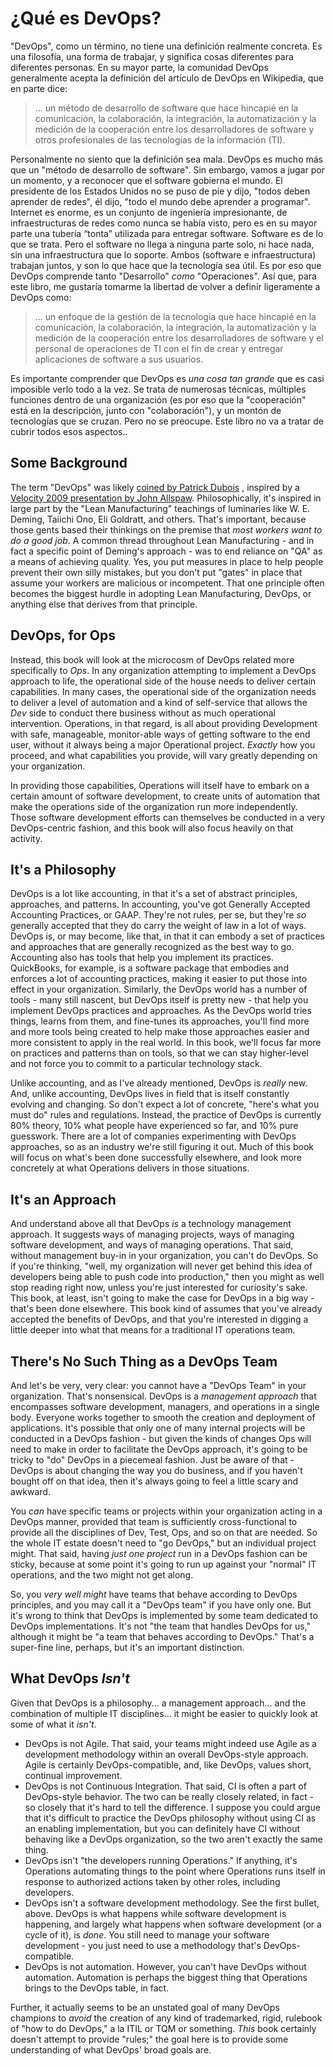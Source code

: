 # ¿Qué es DevOps?
"DevOps", como un término, no tiene una definición realmente concreta. Es una filosofía, una forma de trabajar, y significa cosas diferentes para diferentes personas. En su mayor parte, la comunidad DevOps generalmente acepta la definición del artículo de DevOps en Wikipedia, que en parte dice:

> ... un método de desarrollo de software que hace hincapié en la comunicación, la colaboración, la integración, la automatización y la medición de la cooperación entre los desarrolladores de software y otros profesionales de las tecnologías de la información (TI).

Personalmente no siento que la definición sea mala. DevOps es mucho más que un "método de desarrollo de software". Sin embargo, vamos a jugar por un momento, y a reconocer que el software gobierna el mundo. El presidente de los Estados Unidos no se puso de pie y dijo, "todos deben aprender de redes", él dijo, "todo el mundo debe aprender a programar". Internet es enorme, es un conjunto de ingeniería impresionante, de infraestructuras de redes como nunca se había visto, pero es en su mayor parte una tubería “tonta” utilizada para entregar software. Software es de lo que se trata. Pero el software no llega a ninguna parte solo, ni hace nada, sin una infraestructura que lo soporte. Ambos (software e infraestructura) trabajan juntos, y son lo que hace que la tecnología sea útil. Es por eso que DevOps comprende tanto "Desarrollo" _como_ "Operaciones". Así que, para este libro, me gustaría tomarme la libertad de volver a definir ligeramente a DevOps como:

> ... un enfoque de la gestión de la tecnología que hace hincapié en la comunicación, la colaboración, la integración, la automatización y la medición de la cooperación entre los desarrolladores de software y el personal de operaciones de TI con el fin de crear y entregar aplicaciones de software a sus usuarios.

Es importante comprender que DevOps es _una cosa tan grande_ que es casi imposible verlo todo a la vez. Se trata de numerosas técnicas, múltiples funciones dentro de una organización (es por eso que la "cooperación" está en la descripción, junto con "colaboración"), y un montón de tecnologías que se cruzan. Pero no se preocupe. Este libro no va a tratar de cubrir todos esos aspectos.. 

## Some Background
The term "DevOps" was likely [coined by Patrick Dubois](http://jedi.be/blog) , inspired by a [Velocity 2009 presentation by John Allspaw](https://www.youtube.com/watch?v=LdOe18KhtT4). Philosophically, it's inspired in large part by the "Lean Manufacturing" teachings of luminaries like W. E. Deming, Taiichi Ono, Eli Goldratt, and others. That's important, because those gents based their thinkings on the premise that _most workers want to do a good job_. A common thread throughout Lean Manufacturing - and in fact a specific point of Deming's approach - was to end reliance on "QA" as a means of achieving quality. Yes, you put measures in place to help people prevent their own silly mistakes, but you don't put "gates" in place that assume your workers are malicious or incompetent. That one principle often becomes the biggest hurdle in adopting Lean Manufacturing, DevOps, or anything else that derives from that principle.

## DevOps, for Ops
Instead, this book will look at the microcosm of DevOps related more specifically to _Ops_. In any organization attempting to implement a DevOps approach to life, the operational side of the house needs to deliver certain capabilities. In many cases, the operational side of the organization needs to deliver a level of automation and a kind of self-service that allows the _Dev_ side to conduct there business without as much operational intervention. Operations, in that regard, is all about providing Development with safe, manageable, monitor-able ways of getting software to the end user, without it always being a major Operational project. _Exactly_ how you proceed, and what capabilities you provide, will vary greatly depending on your organization. 

In providing those capabilities, Operations will itself have to embark on a certain amount of software development, to create units of automation that make the operations side of the organization run more independently. Those software development efforts can themselves be conducted in a very DevOps-centric fashion, and this book will also focus heavily on that activity.

## It's a Philosophy
DevOps is a lot like accounting, in that it's a set of abstract principles, approaches, and patterns. In accounting, you've got Generally Accepted Accounting Practices, or GAAP. They're not rules, per se, but they're _so_ generally accepted that they do carry the weight of law in a lot of ways. DevOps is, or may become, like that, in that it can embody a set of practices and approaches that are generally recognized as the best way to go. Accounting also has tools that help you implement its practices. QuickBooks, for example, is a software package that embodies and enforces a lot of accounting practices, making it easier to put those into effect in your organization. Similarly, the DevOps world has a number of tools - many still nascent, but DevOps itself is pretty new - that help you implement DevOps practices and approaches. As the DevOps world tries things, learns from them, and fine-tunes its approaches, you'll find more and more tools being created to help make those approaches easier and more consistent to apply in the real world. In this book, we'll focus far more on practices and patterns than on tools, so that we can stay higher-level and not force you to commit to a particular technology stack.

Unlike accounting, and as I've already mentioned, DevOps is _really_ new. And, unlike accounting, DevOps lives in field that is itself constantly evolving and changing. So don't expect a lot of concrete, "here's what you must do" rules and regulations. Instead, the practice of DevOps is currently 80% theory, 10% what people have experienced so far, and 10% pure guesswork. There are a lot of companies experimenting with DevOps approaches, so as an industry we're still figuring it out. Much of this book will focus on what's been done successfully elsewhere, and look more concretely at what Operations delivers in those situations. 

## It's an Approach
And understand above all that DevOps _is_ a technology management approach. It suggests ways of managing projects, ways of managing software development, and ways of managing operations. That said, without management buy-in in your organization, you can't do DevOps. So if you're thinking, "well, my organization will never get behind this idea of developers being able to push code into production," then you might as well stop reading right now, unless you're just interested for curiosity's sake. This book, at least, isn't going to make the case for DevOps in a big way - that's been done elsewhere. This book kind of assumes that you've already accepted the benefits of DevOps, and that you're interested in digging a little deeper into what that means for a traditional IT operations team.

## There's No Such Thing as a DevOps Team
And let's be very, very clear: you cannot have a "DevOps Team" in your organization. That's nonsensical. DevOps is a _management approach_ that encompasses software development, managers, and operations in a single body. Everyone works together to smooth the creation and deployment of applications. It's possible that only one of many internal projects will be conducted in a DevOps fashion - but given the kinds of changes Ops will need to make in order to facilitate the DevOps approach, it's going to be tricky to "do" DevOps in a piecemeal fashion. Just be aware of that - DevOps is about changing the way you do business, and if you haven't bought off on that idea, then it's always going to feel a little scary and awkward.

You _can_ have specific teams or projects within your organization acting in a DevOps manner, provided that team is sufficiently cross-functional to provide all the disciplines of Dev, Test, Ops, and so on that are needed. So the whole IT estate doesn't need to "go DevOps," but an individual project might. That said, having _just one project_ run in a DevOps fashion can be sticky, because at some point it's going to run up against your "normal" IT operations, and the two might not get along.

So, you _very well might_ have teams that behave according to DevOps principles, and you may call it a "DevOps team" if you have only one. But it's wrong to think that DevOps is implemented by some team dedicated to DevOps implementations. It's not "the team that handles DevOps for us," although it might be "a team that behaves according to DevOps." That's a super-fine line, perhaps, but it's an important distinction. 

## What DevOps _Isn't_
Given that DevOps is a philosophy... a management approach... and the combination of multiple IT disciplines... it might be easier to quickly look at some of what it _isn't_.

* DevOps is not Agile. That said, your teams might indeed use Agile as a development methodology within an overall DevOps-style approach. Agile is certainly DevOps-compatible, and, like DevOps, values short, continual improvement.
* DevOps is not Continuous Integration. That said, CI is often a part of DevOps-style behavior. The two can be really closely related, in fact - so closely that it's hard to tell the difference. I suppose you could argue that it's difficult to practice the DevOps philosophy without using CI as an enabling implementation, but you can definitely have CI without behaving like a DevOps organization, so the two aren't exactly the same thing.
* DevOps isn't "the developers running Operations." If anything, it's Operations automating things to the point where Operations runs itself in response to authorized actions taken by other roles, including developers.
* DevOps isn't a software development methodology. See the first bullet, above. DevOps is what happens while software development is happening, and largely what happens when software development (or a cycle of it), is _done_. You still need to manage your software development - you just need to use a methodology that's DevOps-compatible. 
* DevOps is not automation. However, you can't have DevOps without automation. Automation is perhaps the biggest thing that Operations brings to the DevOps table, in fact.

Further, it actually seems to be an unstated goal of many DevOps champions to _avoid_ the creation of any kind of trademarked, rigid, rulebook of "how to do DevOps," a la ITIL or TQM or something. _This_ book certainly doesn't attempt to provide "rules;" the goal here is to provide some understanding of what DevOps' broad goals are.
